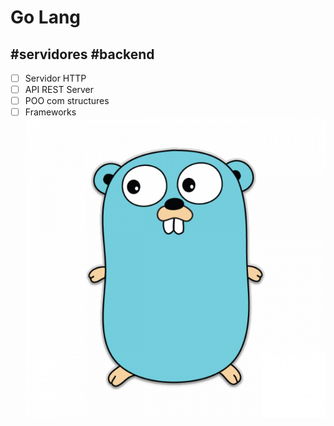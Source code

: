 
# Go Lang

## #servidores #backend 
-  [ ] Servidor HTTP
-  [ ] API REST Server
-  [ ] POO com structures
-  [ ] Frameworks  
![](../resources/go.png)
